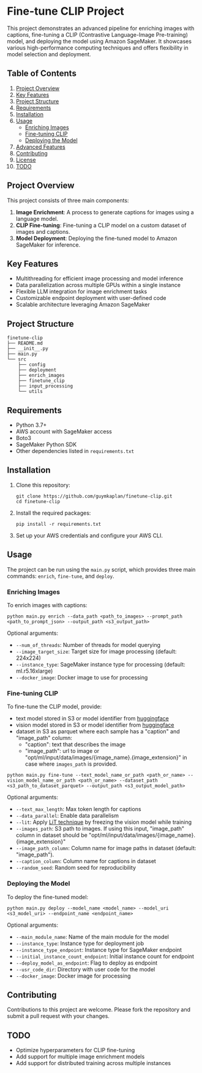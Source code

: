# Fine-tune CLIP Project

This project demonstrates an advanced pipeline for enriching images with captions, fine-tuning a CLIP (Contrastive Language-Image Pre-training) model, and deploying the model using Amazon SageMaker. It showcases various high-performance computing techniques and offers flexibility in model selection and deployment.

## Table of Contents

1. [Project Overview](#project-overview)
2. [Key Features](#key-features)
3. [Project Structure](#project-structure)
4. [Requirements](#requirements)
5. [Installation](#installation)
6. [Usage](#usage)
   - [Enriching Images](#enriching-images)
   - [Fine-tuning CLIP](#fine-tuning-clip)
   - [Deploying the Model](#deploying-the-model)
7. [Advanced Features](#advanced-features)
8. [Contributing](#contributing)
9. [License](#license)
10. [TODO](#todo)

## Project Overview

This project consists of three main components:

1. **Image Enrichment**: A process to generate captions for images using a language model.
2. **CLIP Fine-tuning**: Fine-tuning a CLIP model on a custom dataset of images and captions.
3. **Model Deployment**: Deploying the fine-tuned model to Amazon SageMaker for inference.

## Key Features

- Multithreading for efficient image processing and model inference
- Data parallelization across multiple GPUs within a single instance
- Flexible LLM integration for image enrichment tasks
- Customizable endpoint deployment with user-defined code
- Scalable architecture leveraging Amazon SageMaker

## Project Structure

```
finetune-clip
├── README.md
├── __init__.py
├── main.py
└── src
    ├── config
    ├── deployment
    ├── enrich_images
    ├── finetune_clip
    ├── input_processing
    └── utils
```

## Requirements

- Python 3.7+
- AWS account with SageMaker access
- Boto3
- SageMaker Python SDK
- Other dependencies listed in `requirements.txt`

## Installation

1. Clone this repository:
   ```
   git clone https://github.com/guymkaplan/finetune-clip.git
   cd finetune-clip
   ```

2. Install the required packages:
   ```
   pip install -r requirements.txt
   ```

3. Set up your AWS credentials and configure your AWS CLI.

## Usage

The project can be run using the `main.py` script, which provides three main commands: `enrich`, `fine-tune`, and `deploy`.

### Enriching Images

To enrich images with captions:

```
python main.py enrich --data_path <path_to_images> --prompt_path <path_to_prompt_json> --output_path <s3_output_path>
```

Optional arguments:
- `--num_of_threads`: Number of threads for model querying
- `--image_target_size`: Target size for image processing (default: 224x224)
- `--instance_type`: SageMaker instance type for processing (default: ml.r5.16xlarge)
- `--docker_image`: Docker image to use for processing

### Fine-tuning CLIP

To fine-tune the CLIP model, provide:
- text model stored in S3 or model identifier from [huggingface](huggingface.co/models)
- vision model stored in S3 or model identifier from [huggingface](huggingface.co/models)
- dataset in S3 as parquet where each sample has a "caption" and "image_path" column:
  - "caption": text that describes the image
  - "image_path": url to image or "opt/ml/input/data/images/{image_name}.{image_extension}" in case where `images_path` is provided. 

```
python main.py fine-tune --text_model_name_or_path <path_or_name> --vision_model_name_or_path <path_or_name> --dataset_path <s3_path_to_dataset_parquet> --output_path <s3_output_model_path>
```

Optional arguments:
- `--text_max_length`: Max token length for captions
- `--data_parallel`: Enable data parallelism
- `--lit`: Apply [LiT technique](https://arxiv.org/pdf/2111.07991) by freezing the vision model while training 
- `--images_path`: S3 path to images. If using this input, \"image_path\" column in dataset should be "opt/ml/input/data/images/{image_name}.{image_extension}"
- `--image_path_column`: Column name for image paths in dataset (default: "image_path").
- `--caption_column`: Column name for captions in dataset
- `--random_seed`: Random seed for reproducibility

### Deploying the Model

To deploy the fine-tuned model:

```
python main.py deploy --model_name <model_name> --model_uri <s3_model_uri> --endpoint_name <endpoint_name>
```

Optional arguments:
- `--main_module_name`: Name of the main module for the model
- `--instance_type`: Instance type for deployment job
- `--instance_type_endpoint`: Instance type for SageMaker endpoint
- `--initial_instance_count_endpoint`: Initial instance count for endpoint
- `--deploy_model_as_endpoint`: Flag to deploy as endpoint
- `--usr_code_dir`: Directory with user code for the model
- `--docker_image`: Docker image for processing

## Contributing

Contributions to this project are welcome. Please fork the repository and submit a pull request with your changes.


## TODO
- Optimize hyperparameters for CLIP fine-tuning
- Add support for multiple image enrichment models
- Add support for distributed training across multiple instances